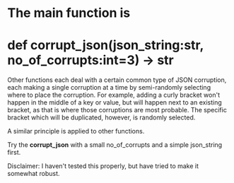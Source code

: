 # The main function is
# def corrupt_json(json_string:str, no_of_corrupts:int=3) -> str

Other functions each deal with a certain common type of JSON corruption, 
each making a single corruption at a time by semi-randomly selecting where to place the corruption.
For example, adding a curly bracket won't happen in the middle of a key or value, but will happen next to an existing bracket, 
as that is where those corruptions are most probable. The specific bracket which will be duplicated, however, is randomly selected.

A similar principle is applied to other functions.


Try the **corrupt_json** with a small no_of_corrupts and a simple json_string first.

Disclaimer: I haven't tested this properly, but have tried to make it somewhat robust.

